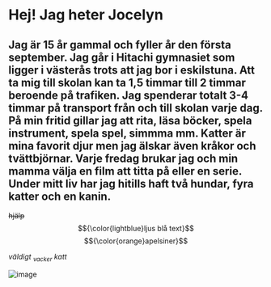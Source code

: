 <!DOCTYPE md>
# Hej! Jag heter Jocelyn
## Jag är 15 år gammal och fyller år den första september. Jag går i Hitachi gymnasiet som ligger i västerås trots att jag bor i eskilstuna. Att ta mig till skolan kan ta 1,5 timmar till 2 timmar beroende på trafiken. Jag spenderar totalt 3-4 timmar på transport från och till skolan varje dag. På min fritid gillar jag att rita, läsa böcker, spela instrument, spela spel, simmma mm. Katter är mina favorit djur men jag älskar även kråkor och tvättbjörnar. Varje fredag brukar jag och min mamma välja en film att titta på eller en serie. Under mitt liv har jag hitills haft två hundar, fyra katter och en kanin.
~~hjälp~~
$${\color{lightblue}ljus blå text}$$
$${\color{orange}apelsiner}$$
 
 _väldigt <sub>vacker</sub> katt_

![image](https://github.com/user-attachments/assets/5ad84f62-5e3c-47fd-aebf-44df6d2eafde)
